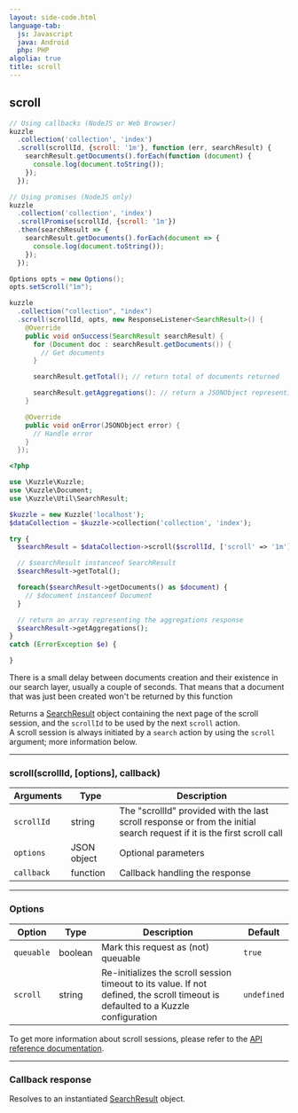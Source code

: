 ```yaml
---
layout: side-code.html
language-tab:
  js: Javascript
  java: Android
  php: PHP
algolia: true
title: scroll
---
```


## scroll

```js
// Using callbacks (NodeJS or Web Browser)
kuzzle
  .collection('collection', 'index')
  .scroll(scrollId, {scroll: '1m'}, function (err, searchResult) {
    searchResult.getDocuments().forEach(function (document) {
      console.log(document.toString());
    });
  });

// Using promises (NodeJS only)
kuzzle
  .collection('collection', 'index')
  .scrollPromise(scrollId, {scroll: '1m'})
  .then(searchResult => {
    searchResult.getDocuments().forEach(document => {
      console.log(document.toString());
    });
  });
```

```java
Options opts = new Options();
opts.setScroll("1m");

kuzzle
  .collection("collection", "index")
  .scroll(scrollId, opts, new ResponseListener<SearchResult>() {
    @Override
    public void onSuccess(SearchResult searchResult) {
      for (Document doc : searchResult.getDocuments()) {
        // Get documents
      }

      searchResult.getTotal(); // return total of documents returned

      searchResult.getAggregations(): // return a JSONObject representing the aggregations response
    }

    @Override
    public void onError(JSONObject error) {
      // Handle error
    }
  });
```

```php
<?php

use \Kuzzle\Kuzzle;
use \Kuzzle\Document;
use \Kuzzle\Util\SearchResult;

$kuzzle = new Kuzzle('localhost');
$dataCollection = $kuzzle->collection('collection', 'index');

try {
  $searchResult = $dataCollection->scroll($scrollId, ['scroll' => '1m']);

  // $searchResult instanceof SearchResult
  $searchResult->getTotal();

  foreach($searchResult->getDocuments() as $document) {
    // $document instanceof Document
  }

  // return an array representing the aggregations response
  $searchResult->getAggregations();
}
catch (ErrorException $e) {

}
```

<aside class="notice">
  There is a small delay between documents creation and their existence in our search layer, usually a couple of seconds. That means that a document that was just been created won't be returned by this function
</aside>

Returns a [SearchResult](/sdk-reference/search-result/) object containing the next page of the scroll session, and the `scrollId` to be used by the next `scroll` action.  
A scroll session is always initiated by a `search` action by using the `scroll` argument; more information below.

---

### scroll(scrollId, [options], callback)

| Arguments | Type | Description |
|---------------|---------|----------------------------------------|
| ``scrollId`` | string | The "scrollId" provided with the last scroll response or from the initial search request if it is the first scroll call |
| ``options`` | JSON object | Optional parameters |
| ``callback`` | function | Callback handling the response |

---

### Options

| Option | Type | Description | Default |
|---------------|---------|----------------------------------------|---------|
| ``queuable`` | boolean | Mark this request as (not) queuable | ``true`` |
| ``scroll`` | string | Re-initializes the scroll session timeout to its value. If not defined, the scroll timeout is defaulted to a Kuzzle configuration | ``undefined`` |

<aside class="notice">
  To get more information about scroll sessions, please refer to the <a href="/api-reference/collection/search">API reference documentation</a>.
</aside>

---

### Callback response

Resolves to an instantiated [SearchResult](/sdk-reference/search-result) object.
